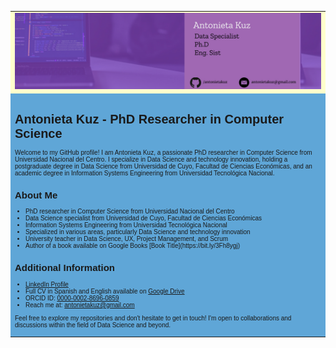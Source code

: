 <table>
   <tr>
      <td bgcolor="#ffffcc">
         <font size=1 face="verdana, arial, helvetica">
            <img src="assets/cover.jpg">
         </font>
      </td>
   </tr>
   <tr>
      <td bgcolor="#5FA6D7">
         <font face="verdana, arial, helvetica" size=1>
            <h1>Antonieta Kuz - PhD Researcher in Computer Science</h1>
            <p>Welcome to my GitHub profile! I am Antonieta Kuz, a passionate PhD researcher in Computer Science from Universidad Nacional del Centro. I specialize in Data Science and technology innovation, holding a postgraduate degree in Data Science from Universidad de Cuyo, Facultad de Ciencias Económicas, and an academic degree in Information Systems Engineering from Universidad Tecnológica Nacional.</p>
            <h2>About Me</h2>
            <ul>
               <li>PhD researcher in Computer Science from Universidad Nacional del Centro</li>
               <li>Data Science specialist from Universidad de Cuyo, Facultad de Ciencias Económicas</li>
               <li>Information Systems Engineering from Universidad Tecnológica Nacional</li>
               <li>Specialized in various areas, particularly Data Science and technology innovation</li>
               <li>University teacher in Data Science, UX, Project Management, and Scrum</li>
               <li>Author of a book available on Google Books [Book Title](https://bit.ly/3Fh8ygj)</li>
            </ul>
            <h2>Additional Information</h2>
            <ul>
               <li><a href="https://www.linkedin.com/in/antonietakuz/">LinkedIn Profile</a></li>
               <li>Full CV in Spanish and English available on <a href="https://lc.cx/E-Vtx3">Google Drive</a></li>
               <li>ORCID ID: <a href="https://orcid.org/0000-0002-8696-0859">0000-0002-8696-0859</a></li>
               <li>Reach me at: <a href="mailto:antonietakuz@gmail.com">antonietakuz@gmail.com</a></li>
            </ul>
            <p>Feel free to explore my repositories and don't hesitate to get in touch! I'm open to collaborations and discussions within the field of Data Science and beyond.</p>
         </font>
      </td>
   </tr>
</table>






